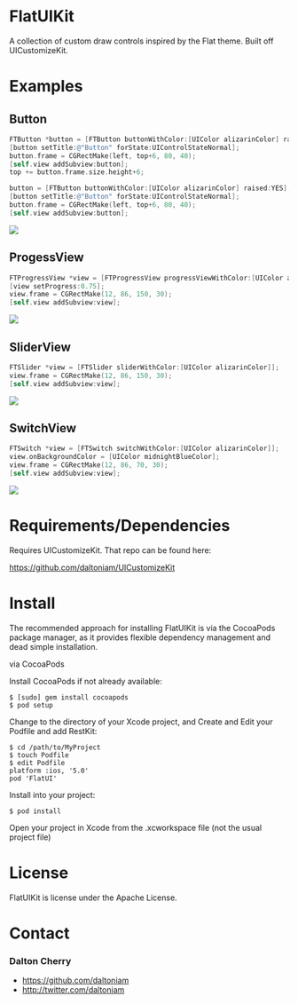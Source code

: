 FlatUIKit
=========

A collection of custom draw controls inspired by the Flat theme. Built off UICustomizeKit.

# Examples #

## Button ##
```objective-c
FTButton *button = [FTButton buttonWithColor:[UIColor alizarinColor] raised:NO];
[button setTitle:@"Button" forState:UIControlStateNormal];
button.frame = CGRectMake(left, top+6, 80, 40);
[self.view addSubview:button];
top += button.frame.size.height+6;

button = [FTButton buttonWithColor:[UIColor alizarinColor] raised:YES];
[button setTitle:@"Button" forState:UIControlStateNormal];
button.frame = CGRectMake(left, top+6, 80, 40);
[self.view addSubview:button];
```
![](https://github.com/daltoniam/FlatUIKit/raw/images/flatButton.png)

## ProgessView ##
```objective-c
FTProgressView *view = [FTProgressView progressViewWithColor:[UIColor alizarinColor]];
[view setProgress:0.75];
view.frame = CGRectMake(12, 86, 150, 30);
[self.view addSubview:view];
```
![](https://github.com/daltoniam/FlatUIKit/raw/images/flatProgress.png)

## SliderView ##
```objective-c
FTSlider *view = [FTSlider sliderWithColor:[UIColor alizarinColor]];
view.frame = CGRectMake(12, 86, 150, 30);
[self.view addSubview:view];
```
![](https://github.com/daltoniam/FlatUIKit/raw/images/flatSlider.png)

## SwitchView ##
```objective-c
FTSwitch *view = [FTSwitch switchWithColor:[UIColor alizarinColor]];
view.onBackgroundColor = [UIColor midnightBlueColor];
view.frame = CGRectMake(12, 86, 70, 30);
[self.view addSubview:view];
```
![](https://github.com/daltoniam/FlatUIKit/raw/images/flatSwitch.png)


# Requirements/Dependencies  #

Requires UICustomizeKit. That repo can be found here:

https://github.com/daltoniam/UICustomizeKit

# Install #

The recommended approach for installing FlatUIKit is via the CocoaPods package manager, as it provides flexible dependency management and dead simple installation.

via CocoaPods

Install CocoaPods if not already available:

	$ [sudo] gem install cocoapods
	$ pod setup
Change to the directory of your Xcode project, and Create and Edit your Podfile and add RestKit:

	$ cd /path/to/MyProject
	$ touch Podfile
	$ edit Podfile
	platform :ios, '5.0' 
	pod 'FlatUI'

Install into your project:

	$ pod install
	
Open your project in Xcode from the .xcworkspace file (not the usual project file)

# License #

FlatUIKit is license under the Apache License.

# Contact #

### Dalton Cherry ###
* https://github.com/daltoniam
* http://twitter.com/daltoniam